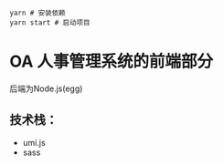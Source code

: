 ```
yarn # 安装依赖
yarn start # 启动项目
```

# OA 人事管理系统的前端部分
后端为Node.js(egg)

## 技术栈：
-   umi.js
-   sass